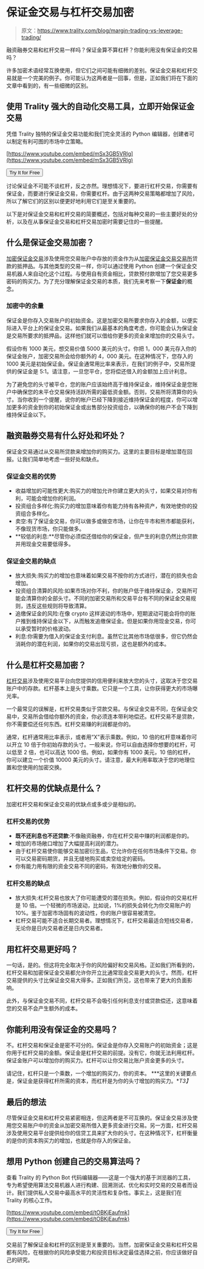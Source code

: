 # 保证金交易与杠杆交易加密

> 原文：<https://www.trality.com/blog/margin-trading-vs-leverage-trading/>

融资融券交易和杠杆交易一样吗？保证金算不算杠杆？你能利用没有保证金的交易吗？

许多加密术语经常互换使用，但它们之间可能有细微的差别。保证金交易和杠杆交易就是一个完美的例子。你可能认为这两者是一回事，但是，正如我们将在下面的文章中看到的，有一些细微的区别。

## 使用 Trality 强大的自动化交易工具，立即开始保证金交易

凭借 Trality 独特的保证金交易功能和我们完全灵活的 Python 编辑器，创建者可以制定有利可图的市场中立策略。

[https://www.youtube.com/embed/mSx3GB5VRlg](https://www.youtube.com/embed/mSx3GB5VRlg)

<button type="button" class="chakra-button css-1hnfsz">Try It for Free</button>

讨论保证金不可能不谈杠杆，反之亦然。理想情况下，要进行杠杆交易，你需要有保证金，而要进行保证金交易，你需要杠杆。由于这两种交易策略都增加了风险，所以了解它们的区别以便更好地利用它们是至关重要的。

以下是对保证金交易和杠杆交易的简要概述，包括对每种交易的一些主要好处的分析，以及在从事保证金交易和杠杆交易加密时需要记住的一些提醒。

## 什么是保证金交易加密？

 [加密保证金交易](/blog/margin-trading)涉及使用您交易账户中存放的资金作为从[加密保证金交易交易所](/blog/best-crypto-margin-trading-exchanges)贷款的抵押品。与其他类型的交易一样，你可以通过使用 Python 创建一个保证金交易机器人来自动化这个过程。与使用自有资金相比，贷款预付款增加了您交易更多密码的购买力。为了充分理解保证金交易的本质，我们先来考察一下**保证金**的概念。

### 加密中的余量

保证金是你存入交易账户的初始资金。这是加密交易所要求你存入的金额，以便实际进入平台上的保证金交易。如果我们从最基本的角度考虑，你可能会认为保证金是交易所要求的抵押品，这样他们就可以借给你更多的资金来增加你的交易头寸。

假设你有 1000 美元，想交易价值 5000 美元的头寸。你把 1，000 美元存入你的保证金账户，加密交易所会给你额外的 4，000 美元。在这种情况下，您存入的 1000 美元是初始保证金。保证金通常用比率来表示，在我们的例子中，交易所提供的保证金是 5:1。请注意，一旦您平仓，您将偿还借入的金额加上应计利息。

为了避免您的头寸被平仓，您的账户应该始终高于维持保证金，维持保证金是您账户中确保您的未平仓交易保持活跃所需的最低资金额。否则，交易所将清算你的头寸。当你收到一个提醒，说你的帐户已经下降到接近维持保证金的程度，你可以增加更多的资金到你的初始保证金或出售部分投资组合，以确保你的帐户不会下降到维持保证金以下。

## 融资融券交易有什么好处和坏处？

保证金交易通过从交易所贷款来增加你的购买力。这里的主要目标是增加潜在回报。让我们简单地考虑一些好处和缺点。

### 保证金交易的优势

*   收益增加的可能性更大:购买力的增加允许你建立更大的头寸，如果交易对你有利，可能会增加你的利润。
*   投资组合多样化:购买力的增加意味着你有能力持有各种资产，有效地使你的投资组合多样化。
*   卖空:有了保证金交易，你可以做多或做空市场，让你在牛市和熊市都能获利，不像现货市场，你只能做多。
*   **较低的利息:**尽管你必须偿还借给你的保证金，但产生的利息仍然比你贷款并用现金交易要低得多。

### 保证金交易的缺点

*   放大损失:购买力的增加也意味着如果交易不按你的方式进行，潜在的损失也会增加。
*   投资组合清算的风险:如果市场对你不利，你的账户低于维持保证金，交易所可能会清算你的全部头寸。不同的加密交易所和交易平台有不同的保证金交易规则，违反这些规则将导致清算。
*   追缴保证金的风险:在像 crypto 这样波动的市场中，短期波动可能会将你的账户推到维持保证金以下，从而触发追缴保证金。但是如果你用现金交易，你可以承受暂时的价格波动。
*   利息:你需要为借入的保证金支付利息。虽然它比其他市场低很多，但它仍然会消耗你的潜在利润，如果你的交易出现亏损，这也是额外的成本。

## 什么是杠杆交易加密？

[杠杆交易](/blog/leverage-trading-crypto)涉及使用交易平台向您提供的信用便利来放大您的头寸，这取决于您交易账户中的存款。杠杆基本上是头寸乘数。它只是一个工具，让你获得更大的市场曝光率。

一个最常见的误解是，杠杆交易类似于贷款交易。与保证金交易不同，在保证金交易中，交易所会借给你额外的资金，你必须连本带利地偿还。杠杆交易不是贷款，你不需要偿还任何东西。杠杆交易赚的利润都是你的。

通常，杠杆通常用比率表示，或者用“X”表示乘数。例如，10 倍的杠杆意味着你可以开立 10 倍于你初始存款的头寸。一般来说，你可以自由选择你想要的杠杆，可以低至 2 倍，也可以高达 1000 倍。例如，如果你有 1000 美元，10 倍的杠杆，你可以建立一个价值 10000 美元的头寸。请注意，最大利用率取决于您的地理位置和您使用的加密交换。

## 杠杆交易的优缺点是什么？

加密杠杆交易和保证金交易的优缺点或多或少是相似的。

### 杠杆交易的优势

*   **既不还利息也不还贷款**:不像融资融券，你在杠杆交易中赚的利润都是你的。
*   增加的市场敞口增加了大幅提高利润的潜力。
*   由于杠杆交易使你能够交易加密衍生品，它允许你在任何市场条件下交易。你可以交易密码期货，并且无缝地购买或卖空给定的密码。
*   你有能力用有限的资金交易不同的密码，有效地分散你的交易。

### 杠杆交易的缺点

*   放大损失:杠杆交易也放大了你可能遭受的潜在损失。例如，假设你的交易杠杆是 10 倍。一个轻微的市场波动，比如说，1%的损失会转化为你交易账户的 10%。鉴于加密市场固有的波动性，你的账户很容易被清空。
*   杠杆交易可能不适合长期交易者。理想情况下，杠杆交易最适合短线交易者，无论你是日内交易者还是日内交易者。

## 用杠杆交易更好吗？

一句话，是的。但这将完全取决于你的风险偏好和交易风格。正如我们所看到的，杠杆交易和加密保证金交易都允许你开立比通常现金交易更大的头寸。然而，杠杆交易提供的头寸比保证金交易大得多。正如我们所见，这也带来了更大的负面影响。

此外，与保证金交易不同，杠杆交易不会吸引任何利息支付或贷款偿还，这意味着您的交易不会产生额外的成本。

## 你能利用没有保证金的交易吗？

不。杠杆交易和保证金是密不可分的。保证金是你存入交易账户的初始资金；这是你用于杠杆交易的金额。保证金是杠杆交易的前提。没有它，你就无法利用杠杆。保证金账户可以增加你的购买力。杠杆可以让你交易比账户资金更多的头寸。

请记住，杠杆只是一个乘数，一个增加的购买力，你的资本。 ***这里的关键要点是，保证金是获得杠杆所需的资本，而杠杆是为你的头寸增加的购买力。**T3】*

## 最后的想法

尽管保证金交易和杠杆交易紧密相连，但这两者是不可互换的。保证金交易涉及使用您交易账户中的资金从加密交易所借入更多资金进行交易。另一方面，杠杆交易涉及使用交易平台提供给你的信贷工具来扩大你的头寸。在这种情况下，杠杆衡量的是你的资本购买力的增加，也就是你存入的保证金。

## 想用 Python 创建自己的交易算法吗？

查看 Trality 的 Python Bot 代码编辑器——这是一个强大的基于浏览器的工具，专为希望使用算法交易机器人进行构建、回溯测试、优化和实时交易的交易者而设计。我们提供私人交易中最高水平的灵活性和复杂性。事实上，这是我们在 Trality 的核心工作。

[https://www.youtube.com/embed/tOBKjEaufmk](https://www.youtube.com/embed/tOBKjEaufmk)

<button type="button" class="chakra-button css-1hnfsz">Try It for Free</button>

交易前了解保证金和杠杆的区别是至关重要的。当然，加密保证金交易和杠杆交易都有风险，在根据你的风险承受能力和投资目标决定最佳选择之前，你应该做好自己的研究。